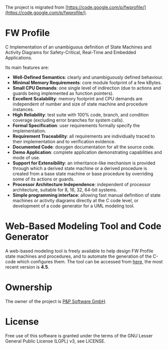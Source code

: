 The project is migrated from [https://code.google.com/p/fwprofile/](https://code.google.com/p/fwprofile/).

# FW Profile
C Implementation of an unambiguous definition of State Machines and Activity Diagrams for Safety-Critical, Real-Time and Embedded Applications.

Its main features are:

* **Well-Defined Semantics**: clearly and unambiguously defined behaviour.
* **Minimal Memory Requirements**: core module footprint of a few kBytes.
* **Small CPU Demands**: one single level of indirection (due to actions and guards being implemented as function pointers).
* **Excellent Scalability**: memory footprint and CPU demands are independent of number and size of state machine and procedure instances.
* **High Reliability**: test suite with 100% code, branch, and condition coverage (excluding error branches for system calls).
* **Formal Specification**: user requirements formally specify the implementation.
* **Requirement Traceability**: all requirements are individually traced to their implementation and to verification evidence.
* **Documented Code**: doxygen documentation for all the source code.
* **Demo Application**: complete application demonstrating capabilities and mode of use.
* **Support for Extensibility**: an inheritance-like mechanism is provided through which a derived state machine or a derived procedure is created from a base state machine or base procedure by overriding some of its actions or guards.
* **Processor Architecture Independence**: independent of processor architecture, suitable for 8, 16, 32, 64-bit systems.
* **Simple programming interface**: allowing fast manual definition of state machines or activity diagrams directly at the C code level, or development of a code generator for a UML modeling tool.

# Web-Based Modeling Tool and Code Generator
A web-based modeling tool is freely available to help design FW Profile state machines and procedures, and to automate the generation of the C-code which configures them. The tool can be accessed from [here](http://pnp-software.com/fwprofile/editor/), the most recent version is **4.5**.

# Ownership
The owner of the project is [P&P Software GmbH](http://pnp-software.com/).

# License
Free use of this software is granted under the terms of the GNU Lesser General Public License (LGPL) v3, see LICENSE.

